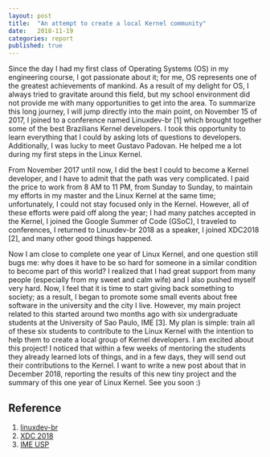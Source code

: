 ```yaml
---
layout: post
title:  "An attempt to create a local Kernel community"
date:   2018-11-19
categories: report
published: true
---
```


Since the day I had my first class of Operating Systems (OS) in my engineering
course, I got passionate about it; for me, OS represents one of the greatest
achievements of mankind. As a result of my delight for OS, I always tried to
gravitate around this field, but my school environment did not provide me with
many opportunities to get into the area. To summarize this long journey, I will
jump directly into the main point, on November 15 of 2017, I joined to a
conference named Linuxdev-br [1] which brought together some of the best
Brazilians Kernel developers. I took this opportunity to learn everything that
I could by asking lots of questions to developers. Additionally, I was lucky to
meet Gustavo Padovan. He helped me a lot during my first steps in the Linux
Kernel.

From November 2017 until now, I did the best I could to become a Kernel
developer, and I have to admit that the path was very complicated. I paid the
price to work from 8 AM to 11 PM, from Sunday to Sunday, to maintain my efforts
in my master and the Linux Kernel at the same time; unfortunately, I could not
stay focused only in the Kernel. However, all of these efforts were paid off
along the year; I had many patches accepted in the Kernel, I joined the Google
Summer of Code (GSoC), I traveled to conferences, I returned to Linuxdev-br
2018 as a speaker, I joined XDC2018 [2], and many other good things happened.

Now I am close to complete one year of Linux Kernel, and one question still
bugs me: why does it have to be so hard for someone in a similar condition to
become part of this world? I realized that I had great support from many people
(especially from my sweet and calm wife) and I also pushed myself very hard.
Now, I feel that it is time to start giving back something to society; as a
result, I began to promote some small events about free software in the
university and the city I live. However, my main project related to this
started around two months ago with six undergraduate students at the University
of Sao Paulo, IME [3]. My plan is simple: train all of these six students to
contribute to the Linux Kernel with the intention to help them to create a
local group of Kernel developers. I am excited about this project! I noticed
that within a few weeks of mentoring the students they already learned lots of
things, and in a few days, they will send out their contributions to the
Kernel. I want to write a new post about that in December 2018, reporting the
results of this new tiny project and the summary of this one year of Linux
Kernel. See you soon :)

## Reference

1. [linuxdev-br](https://linuxdev-br.net/)
2. [XDC 2018](https://siqueira.tech/report/xdc-2018/)
3. [IME USP](https://www.ime.usp.br/en)

